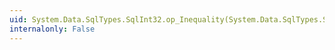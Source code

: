 ```yaml
---
uid: System.Data.SqlTypes.SqlInt32.op_Inequality(System.Data.SqlTypes.SqlInt32,System.Data.SqlTypes.SqlInt32)
internalonly: False
---
```

